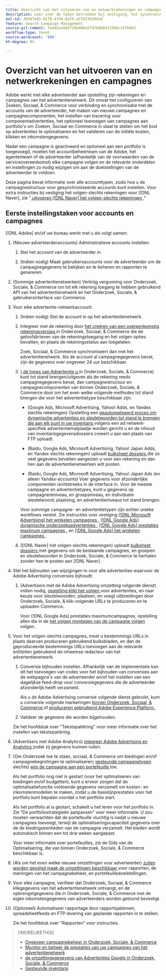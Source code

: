 ```yaml
---
title: Overzicht van het uitvoeren van en netwerkrekeningen en campagnes
description: Leer over de taken betrokken bij vestiging, het synchroniseren, en het beheren van uw rekeningen van het advertentienetwerk.
exl-id: 36307e65-81f8-4794-8a75-a37623b294ed
feature: Search Campaign Management
source-git-commit: 7e4d2aa502f26b480a5fd76d68411586c24f68b2
workflow-type: tm+mt
source-wordcount: '966'
ht-degree: 0%

---
```


# Overzicht van het uitvoeren van en netwerkrekeningen en campagnes

Adobe werkt met elke adverteerder aan opstelling zijn rekeningen en campagnes van het advertentienetwerk. Dit omvat het configureren van Zoeken, Sociaal, &amp; Commerce voor verbinding en synchronisatie met de accounts van de adverteerder, het maken van nieuwe campagnes en campagnecomponenten, het instellen van tracering voor componentadvertenties, het optioneel toevoegen van campagnes aan portfolio&#39;s om Zoeken, Sociaal en Commerce in staat te stellen om het bod op advertenties te optimaliseren en het valideren van de initiële kosten, klikken en inkomstengegevens.

Nadat een campagne is geactiveerd en optioneel aan een portfolio is toegevoegd, moeten het accountbeheerteam van de Adobe, het agententeam of de adverteerder (afhankelijk van de voorwaarden van de serviceovereenkomst) elke campagne volgen en de relevante onderdelen en instellingen zo nodig wijzigen om aan de doelstellingen van de adverteerder te voldoen.

Deze pagina bevat informatie over alle accounttypen, zoals hoe u de campagnestructuur voor gesynchroniseerde accounts kunt instellen. Voor extra instructies bij vestiging het volgen-slechts rekeningen voor [!DNL Naver], zie &quot;[ uitvoeren  [!DNL Naver]  het volgen-slechts rekeningen ](/help/search-social-commerce/campaign-management/naver-tracking-only-account-implement.md).&quot;

## Eerste instellingstaken voor accounts en campagnes

[!DNL Adobe] en/of uw bureau werkt met u als volgt samen:

1. (Nieuwe adverteerderaccounts) Administratieve accounts instellen:

   1. Stel het account van de adverteerder in.

   1. (Indien nodig) Maak gebruikersaccounts voor de adverteerder om de campagnegegevens te bekijken en te beheren en rapporten te genereren.

1. (Sommige advertentienetwerken) Verkrijg vergunning voor Onderzoek, Sociale, &amp; Commerce om tot elk rekening toegang te hebben gebruikend API van het advertentienetwerk en het Onderzoek, Sociale, &amp; gebruikersinterface van Commerce.

1. Voor elke advertentie-netwerkaccount:

   1. (Indien nodig) Stel de account in op het advertentienetwerk.

   1. Integreer met de rekening door [ het creëren van een overeenkomstig rekeningsverslag ](/help/search-social-commerce/campaign-management/accounts/ad-network-account-manage.md#create-account) in Onderzoek, Sociaal, &amp; Commerce die de geloofsbrieven van de rekeningstoegang en het volgen opties bevatten, en plaats de rekeningsstatus aan toegelaten.

      Zoek, Sociaal, &amp; Commerce synchroniseert dan met het advertentienetwerk. Als de account al campagnegegevens bevat, zijn de gegevens over ongeveer 24 uur beschikbaar.

   1. ([ de types van Advertentie u ](/help/search-social-commerce/introduction/supported-inventory.md) in Onderzoek, Sociale, &amp; Commerce) kunt tot stand brengen/uitgeven als de rekening reeds campagnegegevens bevat, dan campagnestructuur en campagnecomponenten van binnen Onderzoek, Sociale, &amp; Commerce door om het even welke volgende methodes tot stand brengen die voor het advertentietype beschikbaar zijn:

      * (Google Ads, Microsoft Advertising, Yahoo! Adds, en Yandex slechts rekeningen) Opstelling een [ geautomatiseerd proces om dynamische advertenties en sleutelwoorden tot stand te brengen die aan elk punt in uw inventaris ](/help/search-social-commerce/campaign-management/inventory-feeds/inventory-feeds-about.md) volgens een ad netwerk-specifiek advertentiemalplaatje worden gericht u en de inhoud van inventarisgegevensdossiers creeert u aan een plaats van FTP uploadt.

      * (Baidu, Google Ads, Microsoft Advertising, Yahoo! Japan Adds, en Yandex slechts rekeningen) uploadt [ bulksheet dossiers ](/help/search-social-commerce/campaign-management/bulksheets/bulksheet-about.md) die zo veel gegevens bevatten aangezien u voor een rekening en dan hen aan de advertentienetwerken wilt posten.

      * (Baidu, Google Ads, Microsoft Advertising, Yahoo! Japan Ads (en alleen Yandex-accounts) Voer gegevens voor afzonderlijke componenten rechtstreeks in de interface in. Voor de meeste campagne en advertentietypes, kunt u gegevens op campagnereniveau, en groepsniveau, en individuele sleutelwoord, plaatsing, en advertentieniveaus tot stand brengen.

      Voor sommige campagne- en advertentietypen zijn echter unieke workflows vereist. Zie instructies voor vestiging [[!DNL Microsoft Advertising]  het winkelen campagnes ](/help/search-social-commerce/campaign-management/special-workflows/microsoft-shopping-campaigns.md), [[!DNL Google Ads]  dynamische onderzoeksadvertenties ](/help/search-social-commerce/campaign-management/special-workflows/google-dynamic-search-ads.md), [[!DNL Google Ads]  prestaties maximum campagnes ](/help/search-social-commerce/campaign-management/special-workflows/google-performance-max-campaigns.md), en [[!DNL Google Ads]  het winkelen campagnes ](/help/search-social-commerce/campaign-management/special-workflows/google-shopping-campaigns.md).

   1. ([!DNL Naver] het volgen-slechts rekeningen) uploadt [ bulksheet dossiers ](/help/search-social-commerce/campaign-management/bulksheets/bulksheet-about.md) met gegevens om de bestaande campagnes, en groepen en sleutelwoorden in Onderzoek, Sociale, &amp; Commerce te herhalen zonder hen te posten aan [!DNL Naver].

1. Stel het bijhouden van wijzigingen in voor alle advertenties waarvoor de Adobe Advertising conversies bijhoudt:

   1. (Advertisers met de Adobe Advertising omzetting volgende dienst) indien nodig, [ opstelling klikt het volgen ](/help/search-social-commerce/tracking/click-tracking-ways-to-generate.md) voor advertenties, en naar keuze voor sleutelwoorden, plaatsen, en voegt uitbreidingen door Onderzoek, Sociale, &amp; klik-volgende URLs te produceren en te uploaden Commerce.

      Voor [!DNL Google Ads] prestaties maximumcampagnes, opstelling allen die in de [ het volgen montages van de campagne volgen ](/help/search-social-commerce/campaign-management/campaigns/campaign-settings-google.md) volgen.

1. Voor het volgen-slechts campagnes, moet u bestemmings URLs in plaats daarvan produceren gebruikend bulksbladen, en dan de geproduceerde bestemmings URLs toevoegen aan de relevante entiteiten gebruikend de inheemse redacteur van het advertentienetwerk.

   1. Conversie bijhouden instellen. Afhankelijk van de implementatie kan dit het toevoegen van codes voor het bijhouden van conversies aan de webpagina&#39;s van de adverteerder en/of het instellen van een dagelijkse feed-drop voor conversiegegevens die de adverteerder afzonderlijk heeft verzameld.

      Als u de Adobe Advertising conversie volgende dienst gebruikt, kunt u conversie volgende markeringen [ binnen Onderzoek, Sociaal, &amp; Commerce ](/help/search-social-commerce/tools/conversion-tag-generate.md) of [ produceren gebruikend Adobe Experience Platform ](https://experienceleague.adobe.com/docs/experience-platform/destinations/catalog/advertising/adobe-advertising-cloud.html).

   1. Valideer de gegevens die worden bijgehouden.

   Zie het hoofdstuk over &quot;Tekstspatiëring&quot; voor meer informatie over het instellen van tekstspatiëring.

1. (Advertisers met Adobe Analytics) [ integreer Adobe Advertising en Analytics ](https://experienceleague.adobe.com/docs/advertising/integrations/analytics/overview.html) zodat zij gegevens kunnen ruilen.

1. (Om Onderzoek toe te staan, sociaal, &amp; Commerce om biedingen en/of campagnebegrotingen te optimaliseren; [ gesteunde campagnetypen ](/help/search-social-commerce/introduction/supported-inventory.md) slechts) [ wijs de campagne aan een portefeuille ](/help/search-social-commerce/campaign-management/campaign-assign-to-portfolio.md) toe.

   Als het portfolio nog niet is gestart (voor het optimaliseren van biedingen en/of budgetten), kunt u ervoor zorgen dat de optimalisatiefunctie voldoende gegevens verzamelt om kosten- en inkomstenmodellen te maken, zodat u de basislijnprestaties voor het portfolio kunt bepalen voordat u het portfolio start.

   Als het portfolio al is gestart, schakelt u het leren voor het portfolio in. Zie &quot;De portfoliostrategieën aanpassen&quot; voor meer informatie. U zou moeten verwachten dat de portefeuille vluchtig is nadat u nieuwe campagnes toevoegt, terwijl de optimaliseringscapaciteit gegevens over de de biedingseenheden van de campagne verzamelt. Het bieden wordt automatisch binnen een tot drie weken aangepast.

   Voor meer informatie over portefeuilles, zie de Gids van de Optimalisering, die van binnen Onderzoek, Sociale, &amp; Commerce beschikbaar is.<!-- verify convention for referencing Optimization Guide here -->

1. (Als om het even welke nieuwe omzettingen voor adverteerder) [ zullen worden gevolgd maak de omzettingen beschikbaar ](/help/search-social-commerce/admin/conversion-metrics/conversion-metric-about.md) voor rapporten, de meningen van het campagnebeheer, en portefeuilledoelstellingen.

1. Voor elke campagne, verifieer dat Onderzoek, Sociaal, &amp; Commerce klikgegevens van het advertentienetwerk ontvangt, en de opbrengstgegevens die in Onderzoek, Sociale, &amp; Commerce met de eigen inkomstengegevens van adverteerders worden getoond bevestigt.

1. (Optioneel) Automatiseer rapportage door rapportsjablonen, spreadsheetfeeds en FTP-levering van geplande rapporten in te stellen.

   Zie het hoofdstuk over &quot;Rapporten&quot; voor instructies.

>[!MORELIKETHIS]
>
>* [ Ongeveer campagnebeheer in Onderzoek, Sociale, &amp; Commerce ](campaign-management-about.md)
>* [ Monitor en beheer de prestaties van uw campagnes van het advertentienetwerk ](monitor-performance-campaigns.md)
>* [ de omzettingsgegevens van Advertenties Google in Onderzoek, Sociale, &amp; Commerce ](google-conversion-data.md)
>* [ Gesteunde inventaris ](/help/search-social-commerce/introduction/supported-inventory.md)
